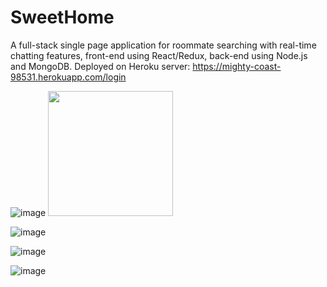 # SweetHome
A full-stack single page application for roommate searching with real-time chatting features, front-end using React/Redux, back-end using Node.js and MongoDB.
Deployed on Heroku server: https://mighty-coast-98531.herokuapp.com/login

![image](https://github.com/zhawayc/SweetHome/blob/master/images/Register.jpeg)
<img src="https://github.com/zhawayc/SweetHome/blob/master/images/Register.jpeg" width="200px" />

![image](https://github.com/zhawayc/SweetHome/blob/master/images/InfoComplete.jpeg)

![image](https://github.com/zhawayc/SweetHome/blob/master/images/UserList.jpeg)

![image](https://github.com/zhawayc/SweetHome/blob/master/images/Chat.jpeg)
